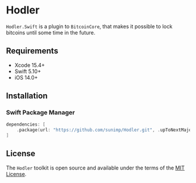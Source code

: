 # Hodler

`Hodler.Swift` is a plugin to `BitcoinCore`, that makes it possible to lock bitcoins until some time in the future.

## Requirements

* Xcode 15.4+
* Swift 5.10+
* iOS 14.0+

## Installation

### Swift Package Manager

```swift
dependencies: [
    .package(url: "https://github.com/sunimp/Hodler.git", .upToNextMajor(from: "1.0.0"))
]
```

## License

The `Hodler` toolkit is open source and available under the terms of the [MIT License](https://github.com/sunimp/Hodler/blob/master/LICENSE).

